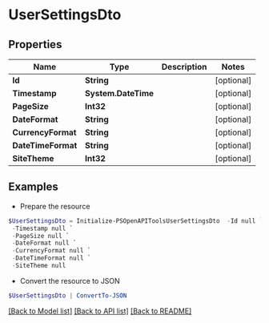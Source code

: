 # UserSettingsDto
## Properties

Name | Type | Description | Notes
------------ | ------------- | ------------- | -------------
**Id** | **String** |  | [optional] 
**Timestamp** | **System.DateTime** |  | [optional] 
**PageSize** | **Int32** |  | [optional] 
**DateFormat** | **String** |  | [optional] 
**CurrencyFormat** | **String** |  | [optional] 
**DateTimeFormat** | **String** |  | [optional] 
**SiteTheme** | **Int32** |  | [optional] 

## Examples

- Prepare the resource
```powershell
$UserSettingsDto = Initialize-PSOpenAPIToolsUserSettingsDto  -Id null `
 -Timestamp null `
 -PageSize null `
 -DateFormat null `
 -CurrencyFormat null `
 -DateTimeFormat null `
 -SiteTheme null
```

- Convert the resource to JSON
```powershell
$UserSettingsDto | ConvertTo-JSON
```

[[Back to Model list]](../README.md#documentation-for-models) [[Back to API list]](../README.md#documentation-for-api-endpoints) [[Back to README]](../README.md)

